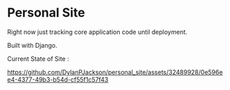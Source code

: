 # Personal Site
Right now just tracking core application code until deployment.

Built with Django.

Current State of Site : 

https://github.com/DylanPJackson/personal_site/assets/32489928/0e596ee4-4377-49b3-b54d-cf55f1c57f43
